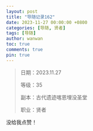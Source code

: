 ```yaml
---
layout: post
title: "导随记录162"
date: 2023-11-27 00:00:00 +0800
categories: [导随, 贤者]
tags: [导随]
author: wanwan
toc: true
comments: true
pin: true
---
```

> 日期：2023.11.27
>
> 等级：35
>
> 副本：古代遗迹喀恩埋没圣堂
>
> 职业：贤者

没给我点赞！